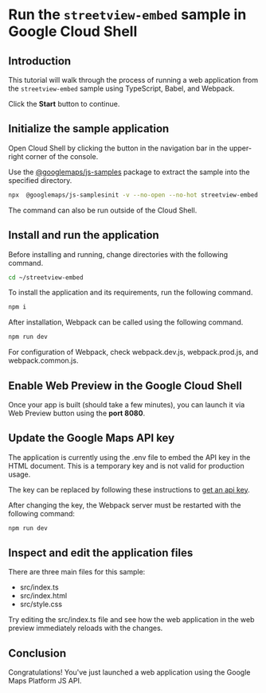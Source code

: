 # Run the `streetview-embed` sample in Google Cloud Shell

<walkthrough-tutorial-duration duration="10"/>

## Introduction

This tutorial will walk through the process of running a web application from
the `streetview-embed` sample using TypeScript, Babel, and Webpack.

Click the **Start** button to continue.

## Initialize the sample application

Open Cloud Shell by clicking the
<walkthrough-cloud-shell-icon></walkthrough-cloud-shell-icon> button in the
navigation bar in the upper-right corner of the console.

Use the [@googlemaps/js-samples](https://www.npmjs.com/package/@googlemaps/js-samples) package to 
extract the sample into the specified directory.

```bash
npx  @googlemaps/js-samplesinit -v --no-open --no-hot streetview-embed ~/streetview-embed
```

The command can also be run outside of the Cloud Shell.

## Install and run the application

Before installing and running, change directories with the following command.

```bash
cd ~/streetview-embed
```

To install the application and its requirements, run the following command.

```bash
npm i
```

After installation, Webpack can be called using the following command.

```bash
npm run dev
```

For configuration of Webpack, check
<walkthrough-editor-open-file filePath="streetview-embed/webpack.dev.js">webpack.dev.js</walkthrough-editor-open-file>,
<walkthrough-editor-open-file filePath="streetview-embed/webpack.prod.js">webpack.prod.js</walkthrough-editor-open-file>,
and
<walkthrough-editor-open-file filePath="streetview-embed/webpack.common.js">webpack.common.js</walkthrough-editor-open-file>.

## Enable Web Preview in the Google Cloud Shell

Once your app is built (should take a few minutes), you can launch it via
<walkthrough-spotlight-pointer target="cloudshell" spotlightId="devshell-web-preview-button">Web
Preview button</walkthrough-spotlight-pointer> using the **port 8080**.

## Update the Google Maps API key

The application is currently using the
<walkthrough-editor-open-file filePath="streetview-embed/.env">.env</walkthrough-editor-open-file>
file to embed the API key in the HTML document. This is a temporary key and is
not valid for production usage.

The key can be replaced by following these instructions to
[get an api key](https://developers.google.com/maps/documentation/javascript/get-api-key).

After changing the key, the Webpack server must be restarted with the following
command:

```bash
npm run dev
```

## Inspect and edit the application files

There are three main files for this sample:

*   <walkthrough-editor-open-file filePath="streetview-embed/src/index.ts">src/index.ts</walkthrough-editor-open-file>
*   <walkthrough-editor-open-file filePath="streetview-embed/src/index.html">src/index.html</walkthrough-editor-open-file>
*   <walkthrough-editor-open-file filePath="streetview-embed/src/style.css">src/style.css</walkthrough-editor-open-file>

Try editing the <walkthrough-editor-open-file filePath="streetview-embed/src/index.ts">src/index.ts</walkthrough-editor-open-file> file and see how the web application in the web preview immediately reloads with the changes.

## Conclusion

<walkthrough-conclusion-trophy></walkthrough-conclusion-trophy>

Congratulations! You've just launched a web application using the Google Maps
Platform JS API.
